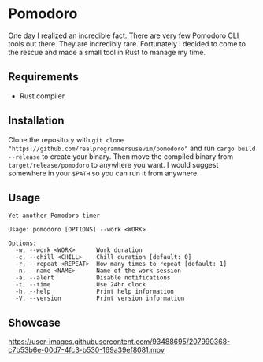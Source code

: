 # Pomodoro

One day I realized an incredible fact. There are very few Pomodoro CLI tools out
there. They are incredibly rare. Fortunately I decided to come to the rescue and
made a small tool in Rust to manage my time.

## Requirements

- Rust compiler

## Installation

Clone the repository with
`git clone "https://github.com/realprogrammersusevim/pomodoro"` and run
`cargo build --release` to create your binary. Then move the compiled binary
from `target/release/pomodoro` to anywhere you want. I would suggest somewhere
in your `$PATH` so you can run it from anywhere.

## Usage

```help
Yet another Pomodoro timer

Usage: pomodoro [OPTIONS] --work <WORK>

Options:
  -w, --work <WORK>      Work duration
  -c, --chill <CHILL>    Chill duration [default: 0]
  -r, --repeat <REPEAT>  How many times to repeat [default: 1]
  -n, --name <NAME>      Name of the work session
  -a, --alert            Disable notifications
  -t, --time             Use 24hr clock
  -h, --help             Print help information
  -V, --version          Print version information
```

## Showcase

https://user-images.githubusercontent.com/93488695/207990368-c7b53b6e-00d7-4fc3-b530-169a39ef8081.mov
